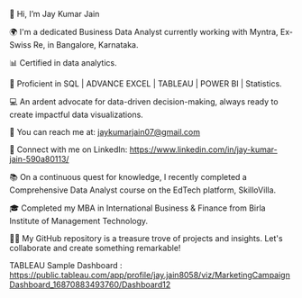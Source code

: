 👋 Hi, I’m Jay Kumar Jain 

🌍 I'm a dedicated Business Data Analyst currently working with Myntra, Ex-Swiss Re, in Bangalore, Karnataka.

📊 Certified in data analytics.

💼 Proficient in SQL | ADVANCE EXCEL | TABLEAU | POWER BI | Statistics.

💻 An ardent advocate for data-driven decision-making, always ready to create impactful data visualizations.

📧 You can reach me at: jaykumarjain07@gmail.com

🔗 Connect with me on LinkedIn: https://www.linkedin.com/in/jay-kumar-jain-590a80113/ 

📚 On a continuous quest for knowledge, I recently completed a Comprehensive Data Analyst course on the EdTech platform, SkilloVilla.

🎓 Completed my MBA in International Business & Finance from Birla Institute of Management Technology.

👨‍💻 My GitHub repository is a treasure trove of projects and insights. Let's collaborate and create something remarkable!

TABLEAU Sample Dashboard : https://public.tableau.com/app/profile/jay.jain8058/viz/MarketingCampaignDashboard_16870883493760/Dashboard12
